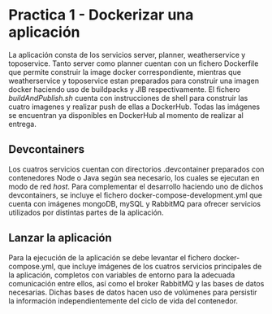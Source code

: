 # Practica 1 - Dockerizar una aplicación
La aplicación consta de los servicios server, planner, weatherservice y toposervice. 
Tanto server como planner cuentan con un fichero Dockerfile que permite construir la image docker correspondiente,
mientras que weatherservice y toposervice estan preparados para construir una imagen docker haciendo uso de buildpacks y JIB respectivamente.
El fichero *buildAndPublish.sh* cuenta con instrucciones de shell para construir las cuatro imagenes y realizar push de ellas a DockerHub.
Todas las imágenes se encuentran ya disponibles en DockerHub al momento de realizar al entrega.

## Devcontainers
Los cuatros servicios cuentan con directorios .devcontainer preparados con contenedores Node o Java según sea necesario, los cuales se ejecutan en
modo de red *host*. Para complementar el desarrollo haciendo uno de dichos devcontainers, se incluye el fichero docker-compose-development.yml que 
cuenta con imágenes mongoDB, mySQL y RabbitMQ para ofrecer servicios utilizados por distintas partes de la aplicación.

## Lanzar la aplicación
Para la ejecución de la aplicación se debe levantar el fichero docker-compose.yml, que incluye imágenes de los cuatros servicios principales de la aplicación,
completos con variables de entorno para la adecuada comunicación entre ellos, así como el broker RabbitMQ y las bases de datos necesarias. Dichas bases de datos
hacen uso de volúmenes para persistir la información independientemente del ciclo de vida del contenedor.

